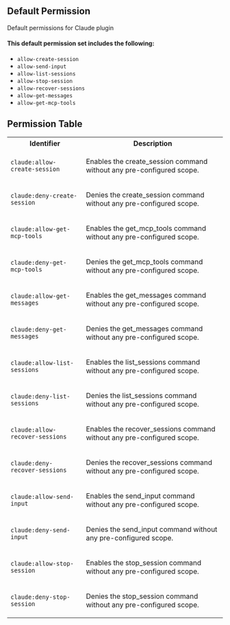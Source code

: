 ## Default Permission

Default permissions for Claude plugin

#### This default permission set includes the following:

- `allow-create-session`
- `allow-send-input`
- `allow-list-sessions`
- `allow-stop-session`
- `allow-recover-sessions`
- `allow-get-messages`
- `allow-get-mcp-tools`

## Permission Table

<table>
<tr>
<th>Identifier</th>
<th>Description</th>
</tr>


<tr>
<td>

`claude:allow-create-session`

</td>
<td>

Enables the create_session command without any pre-configured scope.

</td>
</tr>

<tr>
<td>

`claude:deny-create-session`

</td>
<td>

Denies the create_session command without any pre-configured scope.

</td>
</tr>

<tr>
<td>

`claude:allow-get-mcp-tools`

</td>
<td>

Enables the get_mcp_tools command without any pre-configured scope.

</td>
</tr>

<tr>
<td>

`claude:deny-get-mcp-tools`

</td>
<td>

Denies the get_mcp_tools command without any pre-configured scope.

</td>
</tr>

<tr>
<td>

`claude:allow-get-messages`

</td>
<td>

Enables the get_messages command without any pre-configured scope.

</td>
</tr>

<tr>
<td>

`claude:deny-get-messages`

</td>
<td>

Denies the get_messages command without any pre-configured scope.

</td>
</tr>

<tr>
<td>

`claude:allow-list-sessions`

</td>
<td>

Enables the list_sessions command without any pre-configured scope.

</td>
</tr>

<tr>
<td>

`claude:deny-list-sessions`

</td>
<td>

Denies the list_sessions command without any pre-configured scope.

</td>
</tr>

<tr>
<td>

`claude:allow-recover-sessions`

</td>
<td>

Enables the recover_sessions command without any pre-configured scope.

</td>
</tr>

<tr>
<td>

`claude:deny-recover-sessions`

</td>
<td>

Denies the recover_sessions command without any pre-configured scope.

</td>
</tr>

<tr>
<td>

`claude:allow-send-input`

</td>
<td>

Enables the send_input command without any pre-configured scope.

</td>
</tr>

<tr>
<td>

`claude:deny-send-input`

</td>
<td>

Denies the send_input command without any pre-configured scope.

</td>
</tr>

<tr>
<td>

`claude:allow-stop-session`

</td>
<td>

Enables the stop_session command without any pre-configured scope.

</td>
</tr>

<tr>
<td>

`claude:deny-stop-session`

</td>
<td>

Denies the stop_session command without any pre-configured scope.

</td>
</tr>
</table>
